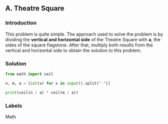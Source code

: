 ## A. Theatre Square
### Introduction
This problem is quite simple. The approach used to solve the problem is by dividing the **vertical and horizontal side** of the Theatre Square with **a**, the sides of the square flagstone. After that, multiply both results from the vertical and horizontal side to obtain the solution to this problem.

### Solution
```python
from math import ceil

n, m, a = [int(x) for x in input().split(" ")]

print(ceil(n / a) * ceil(m / a))
```

### Labels
<span class="important-label">Math</span>
